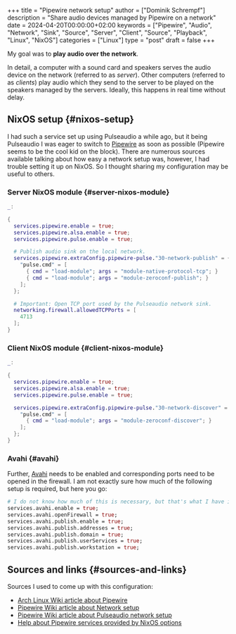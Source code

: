 +++
title = "Pipewire network setup"
author = ["Dominik Schrempf"]
description = "Share audio devices managed by Pipewire on a network"
date = 2024-04-20T00:00:00+02:00
keywords = ["Pipewire", "Audio", "Network", "Sink", "Source", "Server", "Client", "Source", "Playback", "Linux", "NixOS"]
categories = ["Linux"]
type = "post"
draft = false
+++

My goal was to **play audio over the network**.

In detail, a computer with a sound card and speakers serves the audio device on
the network (referred to as _server_). Other computers (referred to as
_clients_) play audio which they send to the server to be played on the speakers
managed by the servers. Ideally, this happens in real time without delay.


## NixOS setup {#nixos-setup}

I had such a service set up using Pulseaudio a while ago, but it being
Pulseaudio I was eager to switch to [Pipewire](https://pipewire.org/) as soon as possible (Pipewire seems
to be the cool kid on the block). There are numerous sources available talking
about how easy a network setup was, however, I had trouble setting it up on
NixOS. So I thought sharing my configuration may be useful to others.


### Server NixOS module {#server-nixos-module}

```nix
_:

{
  services.pipewire.enable = true;
  services.pipewire.alsa.enable = true;
  services.pipewire.pulse.enable = true;

  # Publish audio sink on the local network.
  services.pipewire.extraConfig.pipewire-pulse."30-network-publish" = {
    "pulse.cmd" = [
      { cmd = "load-module"; args = "module-native-protocol-tcp"; }
      { cmd = "load-module"; args = "module-zeroconf-publish"; }
    ];
  };

  # Important: Open TCP port used by the Pulseaudio network sink.
  networking.firewall.allowedTCPPorts = [
    4713
  ];
}
```


### Client NixOS module {#client-nixos-module}

```nix
_:

{
  services.pipewire.enable = true;
  services.pipewire.alsa.enable = true;
  services.pipewire.pulse.enable = true;

  services.pipewire.extraConfig.pipewire-pulse."30-network-discover" = {
    "pulse.cmd" = [
      { cmd = "load-module"; args = "module-zeroconf-discover"; }
    ];
  };
}

```


### Avahi {#avahi}

Further, [Avahi](https://avahi.org/) needs to be enabled and corresponding ports need to be opened in
the firewall. I am not exactly sure how much of the following setup is required,
but here you go:

```nix
# I do not know how much of this is necessary, but that's what I have in my configuration.
services.avahi.enable = true;
services.avahi.openFirewall = true;
services.avahi.publish.enable = true;
services.avahi.publish.addresses = true;
services.avahi.publish.domain = true;
services.avahi.publish.userServices = true;
services.avahi.publish.workstation = true;
```


## Sources and links {#sources-and-links}

Sources I used to come up with this configuration:

-   [Arch Linux Wiki article about Pipewire](https://wiki.archlinux.org/title/PipeWire)
-   [Pipewire Wiki article about Network setup](https://gitlab.freedesktop.org/pipewire/pipewire/-/wikis/Network)
-   [Pipewire Wiki article about Pulseaudio network setup](https://gitlab.freedesktop.org/pipewire/pipewire/-/wikis/Guide-PulseAudio-Tricks#setup-tcp-network-streaming-between-machines)
-   [Help about Pipewire services provided by NixOS options](https://search.nixos.org/options?channel=unstable&from=0&size=50&sort=relevance&type=packages&query=services.pipewire)
